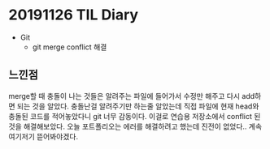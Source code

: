 # 20191126 TIL Diary
- Git
   - git merge conflict 해결
   

## **느낀점** <br>
 merge할 때 충돌이 나는 것들은 알려주는 파일에 들어가서 수정만 해주고 다시 add하면 되는 것을 알았다. 충돌난걸 알려주기만 하는줄 알았는데 직접 파일에 현재 head와 충돌된 코드를 적어놓았다니 git 너무 감동이다. 이걸로 연습용 저장소에서 conflict 된 것을 해결해보았다. 오늘 포트폴리오는 에러를 해결하려고 했는데 진전이 없었다.. 계속 여기저기 뜯어봐야겠다.